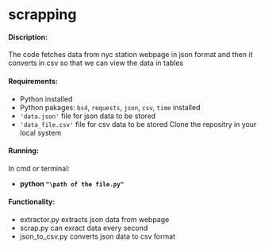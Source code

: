 # scrapping
#### Discription:
The code fetches data from nyc station webpage in json format and then it 
converts in csv so that we can view the data in tables 

#### Requirements:
* Python installed 
* Python pakages: `bs4`, `requests`, `json`, `csv`, `time` installed 
* `'data.json'` file for json data to be stored 
* `'data_file.csv'` file for csv data to be stored 
Clone the repositry in your local system 

#### Running:
In cmd or terminal:
* **python `"\path of the file.py"`**

#### Functionality:
* extractor.py extracts json data from webpage
* scrap.py can exract data every second 
* json_to_csv.py converts json data to csv format 

